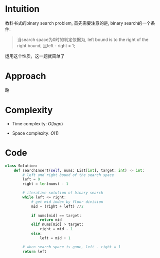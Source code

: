 # Intuition
<!-- Describe your first thoughts on how to solve this problem. -->

教科书式的binary search problem, 首先需要注意的是, binary search的一个条件:
> 当search space为0时的判定依据为, left bound is to the right of the right bound, 且left - right = 1;

运用这个性质，这一题就简单了


# Approach
<!-- Describe your approach to solving the problem. -->

略



# Complexity
- Time complexity: $O(logn)$
<!-- Add your time complexity here, e.g. $$O(n)$$ -->

- Space complexity: $O(1)$
<!-- Add your space complexity here, e.g. $$O(n)$$ -->

# Code
```python
class Solution:
    def searchInsert(self, nums: List[int], target: int) -> int:
        # left and right bound of the search space
        left = 0
        right = len(nums) - 1

        # iterative solution of binary search
        while left <= right:
            # get mid index by floor division
            mid = (right + left) //2
            
            if nums[mid] == target:
                return mid
            elif nums[mid] > target:
                right = mid - 1
            else:
                left = mid + 1

        # when search space is gone, left - right = 1
        return left
```